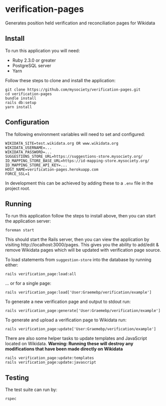 # verification-pages

Generates position held verification and reconciliation pages for Wikidata

## Install

To run this application you will need:

- Ruby 2.3.0 or greater
- PostgreSQL server
- Yarn

Follow these steps to clone and install the application:

    git clone https://github.com/mysociety/verification-pages.git
    cd verification-pages
    bundle install
    rails db:setup
    yarn install

## Configuration

The following environment variables will need to set and configured:

    WIKIDATA_SITE=test.wikidata.org OR www.wikidata.org
    WIKIDATA_USERNAME=...
    WIKIDATA_PASSWORD=...
    SUGGESTIONS_STORE_URL=https://suggestions-store.mysociety.org/
    ID_MAPPING_STORE_BASE_URL=https://id-mapping-store.mysociety.org/
    ID_MAPPING_STORE_API_KEY=...
    HOST_NAME=verification-pages.herokuapp.com
    FORCE_SSL=1

In development this can be achieved by adding these to a `.env` file in the
project root.

## Running

To run this application follow the steps to install above, then you can start
the application server:

    foreman start

This should start the Rails server, then you can view the application by
visiting http://localhost:3000/pages. This gives you the ability to add/edit
& remove Wikidata pages which will be updated with verification page source.

To load statements from `suggestion-store` into the database by running either:

    rails verification_page:load:all

... or for a single page:

    rails verification_page:load['User:Graemebp/verification/example']

To generate a new verification page and output to stdout run:

    rails verification_page:generate['User:Graemebp/verification/example']

To generate and upload a verification page to Wikidata run:

    rails verification_page:update['User:Graemebp/verification/example']

There are also some helper tasks to update templates and JavaScript located on
Wikidata. __Warning: Running these will destroy any modifications that have been
made directly on Wikidata__

    rails verification_page:update:templates
    rails verification_page:update:javascript

## Testing

The test suite can run by:

    rspec
